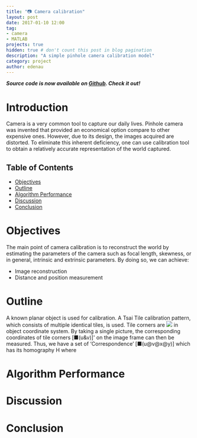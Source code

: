 ```yaml
---
title: "📷 Camera calibration"
layout: post
date: 2017-01-10 12:00
tag:
- camera
- MATLAB
projects: true
hidden: true # don't count this post in blog pagination
description: "A simple pinhole camera calibration model"
category: project
author: edenau
---
```


***Source code is now available on <a href="https://github.com/edenau/Camera-Calibration" target="_blank">Github</a>. Check it out!***

# Introduction

Camera is a very common tool to capture our daily lives. Pinhole camera was invented that provided an economical option compare to other expensive ones. However, due to its design, the images acquired are distorted. To eliminate this inherent deficiency, one can use calibration tool to obtain a relatively accurate representation of the world captured.

## Table of Contents
- [Objectives](#objectives)
- [Outline](#outline)
- [Algorithm Performance](#alg)
- [Discussion](#discussion)
- [Conclusion](#conclusion)

<div class="breaker"></div> <a id="objectives"></a>

# Objectives

The main point of camera calibration is to reconstruct the world by estimating the parameters of the camera such as focal length, skewness, or in general, intrinsic and extrinsic parameters. By doing so, we can achieve:
-	Image reconstruction
-	Distance and position measurement

<div class="breaker"></div> <a id="outline"></a>

# Outline

A known planar object is used for calibration. A Tsai Tile calibration pattern, which consists of multiple identical tiles, is used. Tile corners are <img src="https://latex.codecogs.com/svg.latex?[x \ y]'" /> in object coordinate system. By taking a single picture, the corresponding coordinates of tile corners [■(u&v)]' on the image frame can then be measured. Thus, we have a set of ‘Correspondence’ [■(u@v@x@y)] which has its homography H where




<div class="breaker"></div> <a id="alg"></a>

# Algorithm Performance

<div class="breaker"></div> <a id="discussion"></a>

# Discussion

<div class="breaker"></div> <a id="conclusion"></a>

# Conclusion

